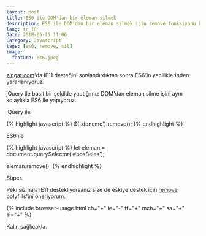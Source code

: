 ```yaml
---
layout: post
title: ES6 ile DOM'dan bir eleman silmek
description: ES6 ile DOM'dan bir eleman silmek için remove fonksiyonu kullanmak
lang: tr_TR
Date: 2018-05-15 11:06
Category: Javascript
tags: [es6, remove, sil]
image:
  feature: es6.jpeg
---
```


[zingat.com](https://zingat.com)'da IE11 desteğini sonlandırdıktan sonra ES6'in yeniliklerinden yararlanıyoruz.

jQuery ile basit bir şekilde yaptığımız DOM'dan eleman silme işini aynı kolaylıkla ES6 ile yapıyoruz.

jQuery ile 

{% highlight javascript %}
$('.deneme').remove();
{% endhighlight %}
	
ES6 ile 

{% highlight javascript %}
let eleman = document.querySelector('#bosBeles');

eleman.remove();
{% endhighlight %}
	
Süper. 

Peki siz hala IE11 destekliyorsanız size de eskiye destek için [remove polyfills](https://github.com/cferdinandi/vanilla-javascript-cheat-sheet/blob/master/polyfills/remove.js)'ini öneriyorum.

{% include browser-usage.html ch="+" ie="-" ff="+" mch="+" sa="+" si="+" %}

Kalın sağlıcakla.